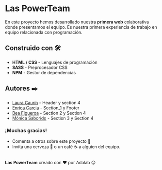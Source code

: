 # Las PowerTeam

En este proyecto hemos desarrollado nuestra **primera web** colaborativa donde presentamos el equipo.
Es nuestra primera experiencia de trabajo en equipo relacionada con programación.

## Construido con 🛠️
- **HTML / CSS** - Lenguajes de programación
- **SASS** - Preprocesador CSS
- **NPM** - Gestor de dependencias

## Autores ✒️
- [Laura Caurín](https://github.com/Laucaurin) - Header y section 4
- [Enrica Garcia](https://github.com/ErriGarcia) - Section_1 y Footer 
- [Bea Figueroa](https://github.com/Adalab/project-promo-s-module-1-team-2/commits?author=beafig) - Section 2 y Section 4
- [Mónica Saborido](https://github.com/sabfiamo) - Section 3 y Section 4

### ¡Muchas gracias!
- Comenta a otros sobre este proyecto 📢
- Invita una cerveza 🍺 o un café ☕ a alguien del equipo.

##

**Las PowerTeam** creado con ❤️ por Adalab 😊
